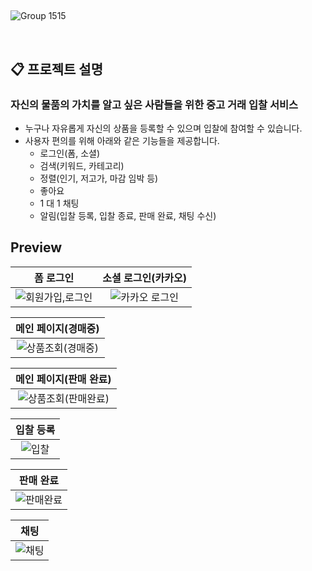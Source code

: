 ## 
![Group 1515](https://github.com/farmingsoon/BE/assets/77851079/98f4c421-011a-4531-8fe6-858b439ee1d8)

<br>

## 📋 프로젝트 설명
### 자신의 물품의 가치를 알고 싶은 사람들을 위한 중고 거래 입찰 서비스
- 누구나 자유롭게 자신의 상품을 등록할 수 있으며 입찰에 참여할 수 있습니다.
- 사용자 편의를 위해 아래와 같은 기능들을 제공합니다.
    - 로그인(폼, 소셜)
    - 검색(키워드, 카테고리)
    - 정렬(인기, 저고가, 마감 임박 등)
    - 좋아요
    - 1 대 1 채팅
    - 알림(입찰 등록, 입찰 종료, 판매 완료, 채팅 수신)
 
## Preview

| **폼 로그인** | **소셜 로그인(카카오)** |
| :---: |  :---: |
| ![회원가입,로그인](https://github.com/farmingsoon/BE/assets/77851079/25192ab3-6ee0-4ec2-9be6-ed4e52b27b3e) | ![카카오 로그인](https://github.com/farmingsoon/BE/assets/77851079/594c24a1-9d0b-40d5-9bc0-a6719f21d64c) |


| **메인 페이지(경매중)** |
| :---: |
| ![상품조회(경매중)](https://github.com/farmingsoon/BE/assets/77851079/19f405e5-991c-4c4c-a4e2-f370deffe94c) |

| **메인 페이지(판매 완료)** |
| :---: |
| ![상품조회(판매완료)](https://github.com/farmingsoon/BE/assets/77851079/045d2e74-fb10-4915-b4d0-46b50c8f8e90) |

| **입찰 등록** |
| :---: |
| ![입찰](https://github.com/farmingsoon/BE/assets/77851079/ec5279bb-78d6-4fa4-b23e-57a3da6a1d41) |


| **판매 완료** |
| :---: |
| ![판매완료](https://github.com/farmingsoon/BE/assets/77851079/49f55616-aa90-408e-9634-64d4753ab40d) |

| **채팅** |
| :---: |
| ![채팅](https://github.com/farmingsoon/BE/assets/77851079/4d747bc6-8b3c-4278-8db5-9f77048b7fe5) |
